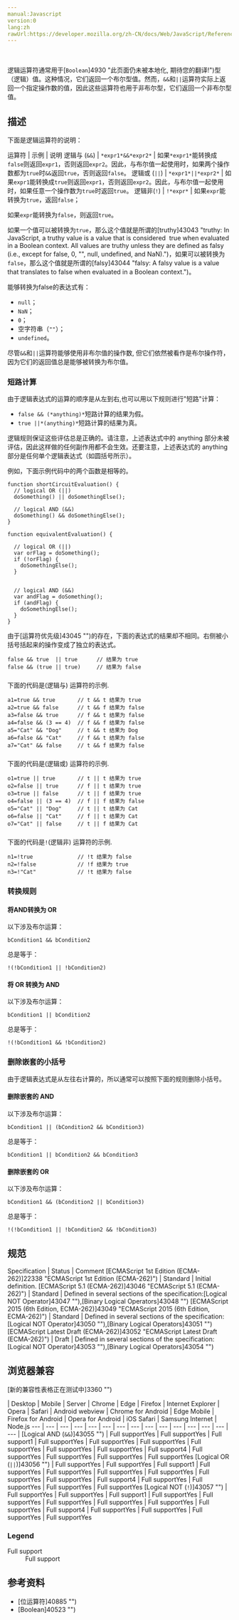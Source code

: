 ```yaml
---
manual:Javascript
version:0
lang:zh
rawUrl:https://developer.mozilla.org/zh-CN/docs/Web/JavaScript/Reference/Operators/Logical_Operators#Logical_NOT
---
```




<br></br>逻辑运算符通常用于[`Boolean`]4930 "此页面仍未被本地化, 期待您的翻译!")型（逻辑）值。这种情况，它们返回一个布尔型值。然而，`&&`和`||`运算符实际上返回一个指定操作数的值，因此这些运算符也用于非布尔型，它们返回一个非布尔型值。
## 描述<a name="描述"></a>


下面是逻辑运算符的说明：


运算符 | 示例 | 说明 
逻辑与 (`&&`) | `*expr1*&&*expr2*` | 如果`*expr1*`能转换成`false`则返回`expr1`，否则返回`expr2`。因此，与布尔值一起使用时，如果两个操作数都为`true`时`&&`返回`true`，否则返回`false`。 
逻辑或 (`||`) | `*expr1*||*expr2*` | 如果`expr1`能转换成`true`则返回`expr1`，否则返回`expr2`。因此，与布尔值一起使用时，如果任意一个操作数为`true`时返回`true`。 
逻辑非(`!`) | `!*expr*` | 如果`expr`能转换为`true`，返回`false`；



如果`expr`能转换为`false`，则返回`true`。 



如果一个值可以被转换为`true`，那么这个值就是所谓的[truthy]43043 "truthy: In JavaScript, a truthy value is a value that is considered  true when evaluated in a Boolean context. All values are truthy unless they are defined as falsy (i.e., except for false, 0, "", null, undefined, and NaN).")，如果可以被转换为`false`，那么这个值就是所谓的[falsy]43044 "falsy: A falsy value is a value that translates to false when evaluated in a Boolean context.")。



能够转换为false的表达式有：


* `null`；
* `NaN`；
* `0`；
* 空字符串（`""`）；
* `undefined`。


尽管`&&`和`||`运算符能够使用非布尔值的操作数, 但它们依然被看作是布尔操作符，因为它们的返回值总是能够被转换为布尔值。


### 短路计算<a name="Short-Circuit_Evaluation"></a>


由于逻辑表达式的运算的顺序是从左到右,也可以用以下规则进行&quot;短路&quot;计算：


* `false && (*anything)*`短路计算的结果为假。
* `true ||*(anything)*`短路计算的结果为真。


逻辑规则保证这些评估总是正确的。请注意，上述表达式中的 anything 部分未被评估，因此这样做的任何副作用都不会生效。还要注意，上述表达式的 anything 部分是任何单个逻辑表达式（如圆括号所示）。



例如，下面示例代码中的两个函数是相等的。


```
function shortCircuitEvaluation() {  
  // logical OR (||)
  doSomething() || doSomethingElse();
  
  // logical AND (&&)
  doSomething() && doSomethingElse();
}

function equivalentEvaluation() {

  // logical OR (||)
  var orFlag = doSomething();
  if (!orFlag) {
    doSomethingElse();
  }
  
  
  // logical AND (&&)
  var andFlag = doSomething();
  if (andFlag) {
    doSomethingElse();
  }
}
```


由于[运算符优先级]43045 "")的存在，下面的表达式的结果却不相同。右侧被小括号括起来的操作变成了独立的表达式。


```
false && true  || true      // 结果为 true
false && (true || true)     // 结果为 false
```

### <a name="逻辑与（）"></a>


下面的代码是(逻辑与) 运算符的示例.


```
a1=true && true       // t && t 结果为 true
a2=true && false      // t && f 结果为 false
a3=false && true      // f && t 结果为 false
a4=false && (3 == 4)  // f && f 结果为 false
a5="Cat" && "Dog"     // t && t 结果为 Dog
a6=false && "Cat"     // f && t 结果为 false
a7="Cat" && false     // t && f 结果为 false
```

### <a name="逻辑或（）"></a>


下面的代码是(逻辑或) 运算符的示例.


```
o1=true || true       // t || t 结果为 true
o2=false || true      // f || t 结果为 true
o3=true || false      // t || f 结果为 true
o4=false || (3 == 4)  // f || f 结果为 false
o5="Cat" || "Dog"     // t || t 结果为 Cat
o6=false || "Cat"     // f || t 结果为 Cat
o7="Cat" || false     // t || f 结果为 Cat
```

### <a name="逻辑非（!）"></a>


下面的代码是`!`(逻辑非) 运算符的示例.


```
n1=!true              // !t 结果为 false
n2=!false             // !f 结果为 true
n3=!"Cat"             // !t 结果为 false
```

### 转换规则<a name="转换规则"></a>

#### 将AND转换为 OR<a name="将_AND_转换为_OR"></a>


以下涉及布尔运算：


```
bCondition1 && bCondition2
```



总是等于：


```
!(!bCondition1 || !bCondition2)
```


#### 将 OR 转换为 AND<a name="将_OR_转换为_AND"></a>


以下涉及布尔运算：


```
bCondition1 || bCondition2
```



总是等于：


```
!(!bCondition1 && !bCondition2)
```


### 删除嵌套的小括号<a name="删除嵌套的小括号"></a>


由于逻辑表达式是从左往右计算的，所以通常可以按照下面的规则删除小括号。


#### 删除嵌套的 AND<a name="删除嵌套的_AND"></a>


以下涉及布尔运算：


```
bCondition1 || (bCondition2 && bCondition3)
```



总是等于：


```
bCondition1 || bCondition2 && bCondition3
```


#### 删除嵌套的 OR<a name="删除嵌套的_OR"></a>


以下涉及布尔运算：


```
bCondition1 && (bCondition2 || bCondition3)
```



总是等于：


```
!(!bCondition1 || !bCondition2 && !bCondition3)
```

## 规范<a name="规范"></a>

Specification | Status | Comment 
[ECMAScript 1st Edition (ECMA-262)]22338 "ECMAScript 1st Edition (ECMA-262)") | Standard | Initial definition. 
[ECMAScript 5.1 (ECMA-262)]43046 "ECMAScript 5.1 (ECMA-262)") | Standard | Defined in several sections of the specification:[Logical NOT Operator]43047 ""),[Binary Logical Operators]43048 "") 
[ECMAScript 2015 (6th Edition, ECMA-262)]43049 "ECMAScript 2015 (6th Edition, ECMA-262)") | Standard | Defined in several sections of the specification:[Logical NOT Operator]43050 ""),[Binary Logical Operators]43051 "") 
[ECMAScript Latest Draft (ECMA-262)]43052 "ECMAScript Latest Draft (ECMA-262)") | Draft | Defined in several sections of the specification:[Logical NOT Operator]43053 ""),[Binary Logical Operators]43054 "") 


## 浏览器兼容<a name="浏览器兼容"></a>
[新的兼容性表格正在测试中<i></i>]3360 "")

 | <abbr>Desktop<i></i></abbr> | <abbr>Mobile<i></i></abbr> | <abbr>Server<i></i></abbr> 
 | <abbr>Chrome<i></i></abbr> | <abbr>Edge<i></i></abbr> | <abbr>Firefox<i></i></abbr> | <abbr>Internet Explorer<i></i></abbr> | <abbr>Opera<i></i></abbr> | <abbr>Safari<i></i></abbr> | <abbr>Android webview<i></i></abbr> | <abbr>Chrome for Android<i></i></abbr> | <abbr>Edge Mobile<i></i></abbr> | <abbr>Firefox for Android<i></i></abbr> | <abbr>Opera for Android<i></i></abbr> | <abbr>iOS Safari<i></i></abbr> | <abbr>Samsung Internet<i></i></abbr> | <abbr>Node.js<i></i></abbr> 
 ---  |  ---  |  ---  |  ---  |  ---  |  ---  |  ---  |  ---  |  ---  |  ---  |  ---  |  ---  |  ---  |  ---  |  ---  | 
[Logical AND (`&&`)]43055 "") | <abbr>Full support</abbr>Yes | <abbr>Full support</abbr>Yes | <abbr>Full support</abbr>1 | <abbr>Full support</abbr>Yes | <abbr>Full support</abbr>Yes | <abbr>Full support</abbr>Yes | <abbr>Full support</abbr>Yes | <abbr>Full support</abbr>Yes | <abbr>Full support</abbr>Yes | <abbr>Full support</abbr>4 | <abbr>Full support</abbr>Yes | <abbr>Full support</abbr>Yes | <abbr>Full support</abbr>Yes | <abbr>Full support</abbr>Yes 
[Logical OR (`||`)]43056 "") | <abbr>Full support</abbr>Yes | <abbr>Full support</abbr>Yes | <abbr>Full support</abbr>1 | <abbr>Full support</abbr>Yes | <abbr>Full support</abbr>Yes | <abbr>Full support</abbr>Yes | <abbr>Full support</abbr>Yes | <abbr>Full support</abbr>Yes | <abbr>Full support</abbr>Yes | <abbr>Full support</abbr>4 | <abbr>Full support</abbr>Yes | <abbr>Full support</abbr>Yes | <abbr>Full support</abbr>Yes | <abbr>Full support</abbr>Yes 
[Logical NOT (`!`)]43057 "") | <abbr>Full support</abbr>Yes | <abbr>Full support</abbr>Yes | <abbr>Full support</abbr>1 | <abbr>Full support</abbr>Yes | <abbr>Full support</abbr>Yes | <abbr>Full support</abbr>Yes | <abbr>Full support</abbr>Yes | <abbr>Full support</abbr>Yes | <abbr>Full support</abbr>Yes | <abbr>Full support</abbr>4 | <abbr>Full support</abbr>Yes | <abbr>Full support</abbr>Yes | <abbr>Full support</abbr>Yes | <abbr>Full support</abbr>Yes 


### Legend<a name="Legend"></a>
<dl><dt id=''><abbr>Full support</abbr></dt><dd>Full support</dd></dl>

## 参考资料<a name="See_also"></a>

* [位运算符]40885 "")
* [Boolean]40523 "")



